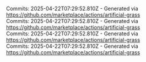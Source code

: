 Commits: 2025-04-22T07:29:52.810Z - Generated via https://github.com/marketplace/actions/artificial-grass
<br>
Commits: 2025-04-22T07:29:52.810Z - Generated via https://github.com/marketplace/actions/artificial-grass
<br>
Commits: 2025-04-22T07:29:52.810Z - Generated via https://github.com/marketplace/actions/artificial-grass
<br>
Commits: 2025-04-22T07:29:52.810Z - Generated via https://github.com/marketplace/actions/artificial-grass
<br>
